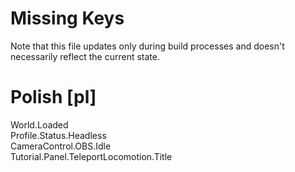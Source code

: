 # Missing Keys
Note that this file updates only during build processes and doesn't necessarily reflect the current state.

# Polish [pl]
World.Loaded  
Profile.Status.Headless  
CameraControl.OBS.Idle  
Tutorial.Panel.TeleportLocomotion.Title  

